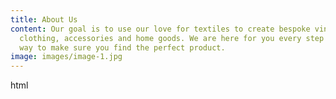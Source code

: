 ```yaml
---
title: About Us
content: Our goal is to use our love for textiles to create bespoke vintage
  clothing, accessories and home goods. We are here for you every step of the
  way to make sure you find the perfect product.
image: images/image-1.jpg
---
```


html